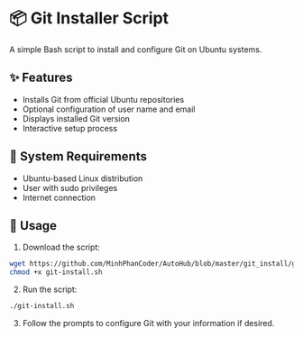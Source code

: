 # 📦 Git Installer Script

A simple Bash script to install and configure Git on Ubuntu systems.

## ✨ Features

- Installs Git from official Ubuntu repositories
- Optional configuration of user name and email
- Displays installed Git version
- Interactive setup process

## 🔧 System Requirements

- Ubuntu-based Linux distribution
- User with sudo privileges
- Internet connection

## 🚀 Usage

1. Download the script:
```bash
wget https://github.com/MinhPhanCoder/AutoHub/blob/master/git_install/git-install.sh
chmod +x git-install.sh
```

2. Run the script:
```bash
./git-install.sh
```

3. Follow the prompts to configure Git with your information if desired.